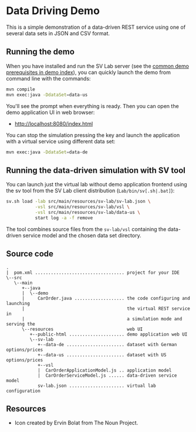 # Data Driving Demo

This is a simple demonstration of a data-driven REST service using one of
several data sets in JSON and CSV format.


## Running the demo

When you have installed and run the SV Lab server (see the [common demo
prerequisites in demo index](../README.md)), you can 
quickly launch the demo from command line with the commands:
```sh
mvn compile
mvn exec:java -DdataSet=data-us 
```

You'll see the prompt when everything is ready. Then you can open the demo 
application UI in web browser:

 * [http://localhost:8080/index.html](http://localhost:8080/index.html)


You can stop the simulation pressing the <Enter> key and launch the application
with a virtual service using different data set: 
```sh
mvn exec:java -DdataSet=data-de
```


## Running the data-driven simulation with SV tool

You can launch just the virtual lab without demo application frontend using the
sv tool from the SV Lab client distribution (`Lab/bin/sv[.sh|.bat]`):

```sh
sv.sh load -lab src/main/resources/sv-lab/sv-lab.json \
           -vsl src/main/resources/sv-lab/vsl \
           -vsl src/main/resources/sv-lab/data-us \
           start log -a -f remove 
```

The tool combines source files from the `sv-lab/vsl` containing the data-driven
service model and the chosen data set directory.   


## Source code
```
.
|  pom.xml .................................. project for your IDE
\--src
   \--main
      +--java
      |  \--demo
      |     CarOrder.java ................... the code configuring and launching
      |                                       the virtual REST service in 
      |                                       a simulation mode and serving the                                    
      \--resources                            web UI                       
         +--public-html ..................... demo application web UI
         \--sv-lab
            +--data-de ...................... dataset with German options/prices
            +--data-us ...................... dataset with US options/prices
            +--vsl
            |  CarOrderApplicationModel.js .. application model
            |  CarOrderServiceModel.js ...... data-driven service model
            sv-lab.json ..................... virtual lab configuration
```


## Resources

* Icon created by Ervin Bolat from The Noun Project.